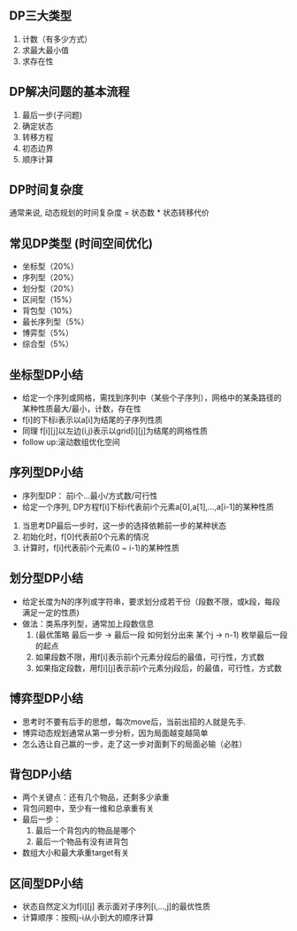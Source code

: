 ## DP三大类型
1. 计数（有多少方式）
2. 求最大最小值
3. 求存在性

## DP解决问题的基本流程
1. 最后一步(子问题)
2. 确定状态
3. 转移方程
4. 初态边界
5. 顺序计算

## DP时间复杂度
通常来说, 动态规划的时间复杂度 = 状态数 * 状态转移代价

## 常见DP类型  (时间空间优化)
- 坐标型（20%）
- 序列型（20%）
- 划分型（20%）
- 区间型（15%）
- 背包型（10%）
- 最长序列型（5%）
- 博弈型（5%）
- 综合型（5%）

## 坐标型DP小结
- 给定一个序列或网格，需找到序列中（某些个子序列），网格中的某条路径的某种性质最大/最小，计数，存在性
- f[i]的下标i表示以a[i]为结尾的子序列性质
- 同理 f[i][j]以左边(i,j)表示以grid[i][j]为结尾的网格性质
- follow up:滚动数组优化空间

## 序列型DP小结
- 序列型DP： 前i个...最小/方式数/可行性
- 给定一个序列, DP方程f[i]下标i代表前i个元素a[0],a[1],...,a[i-1]的某种性质
1. 当思考DP最后一步时，这一步的选择依赖前一步的某种状态
2. 初始化时，f[0]代表前0个元素的情况
3. 计算时，f[i]代表前i个元素(0 ~ i-1)的某种性质 

## 划分型DP小结
- 给定长度为N的序列或字符串，要求划分成若干份（段数不限，或k段，每段满足一定的性质)
- 做法：类系序列型，通常加上段数信息
  1. (最优策略 最后一步 -> 最后一段 如何划分出来 某个j -> n-1) 枚举最后一段的起点
  2. 如果段数不限，用f[i]表示前i个元素分段后的最值，可行性，方式数
  3. 如果指定段数，用f[i][j]表示前i个元素分j段后，的最值，可行性，方式数

## 博弈型DP小结
- 思考时不要有后手的思想，每次move后，当前出招的人就是先手.
- 博弈动态规划通常从第一步分析，因为局面越变越简单
- 怎么选让自己赢的一步，走了这一步对面剩下的局面必输（必胜）

## 背包DP小结
- 两个关键点：还有几个物品，还剩多少承重
- 背包问题中，至少有一维和总承重有关
- 最后一步：
  1. 最后一个背包内的物品是哪个
  2. 最后一个物品有没有进背包
- 数组大小和最大承重target有关

## 区间型DP小结
- 状态自然定义为f[i][j] 表示面对子序列[i,...,j]的最优性质
- 计算顺序：按照j-i从小到大的顺序计算

